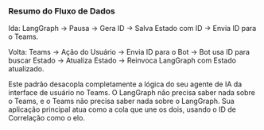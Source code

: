 ### Resumo do Fluxo de Dados

Ida: LangGraph -> Pausa -> Gera ID -> Salva Estado com ID -> Envia ID para o Teams.

Volta: Teams -> Ação do Usuário -> Envia ID para o Bot -> Bot usa ID para buscar Estado -> Atualiza Estado -> Reinvoca LangGraph com Estado atualizado.

Este padrão desacopla completamente a lógica do seu agente de IA da interface de usuário no Teams. O LangGraph não precisa saber nada sobre o Teams, e o Teams não precisa saber nada sobre o LangGraph. Sua aplicação principal atua como a cola que une os dois, usando o ID de Correlação como o elo.
